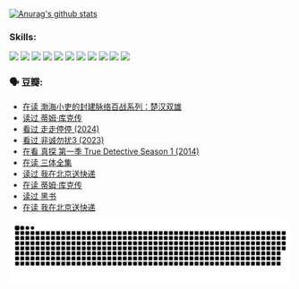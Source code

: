 
[![Anurag's github stats](https://github-readme-stats.vercel.app/api?username=w940853815)](https://github.com/anuraghazra/github-readme-stats)

### Skills:

<code><img height="32" src="https://cdn.jsdelivr.net/npm/simple-icons@v5/icons/python.svg"></code>
<code><img height="32" src="https://cdn.jsdelivr.net/npm/simple-icons@v5/icons/javascript.svg"></code>
<code><img height="32" src="https://cdn.jsdelivr.net/npm/simple-icons@v5/icons/django.svg"></code>
<code><img height="32" src="https://cdn.jsdelivr.net/npm/simple-icons@v5/icons/flask.svg"></code>
<code><img height="32" src="https://cdn.jsdelivr.net/npm/simple-icons@v5/icons/vuetify.svg"></code>
<code><img height="32" src="https://cdn.jsdelivr.net/npm/simple-icons@v5/icons/git.svg"></code>
<code><img height="32" src="https://cdn.jsdelivr.net/npm/simple-icons@v5/icons/docker.svg"></code>
<code><img height="32" src="https://cdn.jsdelivr.net/npm/simple-icons@v5/icons/postgresql.svg"></code>
<code><img height="32" src="https://cdn.jsdelivr.net/npm/simple-icons@v5/icons/elasticsearch.svg"></code>
<code><img height="32" src="https://cdn.jsdelivr.net/npm/simple-icons@v5/icons/macos.svg"></code>
<code><img height="32" src="https://cdn.jsdelivr.net/npm/simple-icons@v5/icons/linux.svg"></code>

### 🗣 豆瓣:

<!-- DOUBAN-ACTIVITIES:START -->
- [在读 渤海小吏的封建脉络百战系列：楚汉双雄](https://www.douban.com/people/136069238/status/4700950146/?_i=25783464)
- [读过 蒂姆·库克传](https://www.douban.com/people/136069238/status/4700949869/?_i=25783464)
- [看过 走走停停‎ (2024)](https://www.douban.com/people/136069238/status/4684430230/?_i=25783464)
- [看过 非诚勿扰3‎ (2023)](https://www.douban.com/people/136069238/status/4676324100/?_i=25783464)
- [在看 真探 第一季 True Detective Season 1‎ (2014)](https://www.douban.com/people/136069238/status/4673382852/?_i=25783464)
- [在读 三体全集](https://www.douban.com/people/136069238/status/4672842521/?_i=25783464)
- [读过 我在北京送快递](https://www.douban.com/people/136069238/status/4672842036/?_i=25783464)
- [在读 蒂姆·库克传](https://www.douban.com/people/136069238/status/4663517053/?_i=25783464)
- [读过 黑书](https://www.douban.com/people/136069238/status/4663516022/?_i=25783464)
- [在读 我在北京送快递](https://www.douban.com/people/136069238/status/4658098365/?_i=25783464)
<!-- DOUBAN-ACTIVITIES:END -->


![Snake animation](https://raw.githubusercontent.com/w940853815/w940853815/output/github-contribution-grid-snake.svg)

<!--
**w940853815/w940853815** is a ✨ _special_ ✨ repository because its `README.md` (this file) appears on your GitHub profile.

Here are some ideas to get you started:

- 🔭 I’m currently working on ...
- 🌱 I’m currently learning ...
- 👯 I’m looking to collaborate on ...
- 🤔 I’m looking for help with ...
- 💬 Ask me about ...
- 📫 How to reach me: ...
- 😄 Pronouns: ...
- ⚡ Fun fact: ...
-->
